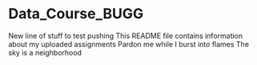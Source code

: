 # Data_Course_BUGG


New line of stuff to test pushing
This README file contains information about my uploaded assignments
Pardon me while I burst into flames
The sky is a neighborhood
